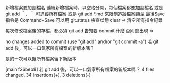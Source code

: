 新增檔案要加副檔名
連續新增檔案時，以空格分開，每個檔案都要加副檔名
或是 git add ＾．＾ 可追蹤所有檔案
或是 git add *.md 來限制追蹤檔案類型
最後Save指令是 Command+Save
可以用 git.status 檢查狀態
clear => 清空所有指令紀錄

每次修改檔案後的存檔，都必須 git add 告知要 commit 什麼
否則會出現 =>

no changes added to commit (use "git add" and/or "git commit -a")
若 git add 後，可以一口氣家所有檔案的新版本嗎？

是的一次可以幫所有檔案留下新版本

[main f26beb8] 若 git add 後，可以一口氣家所有檔案的新版本嗎？
 4 files changed, 34 insertions(+), 3 deletions(-)